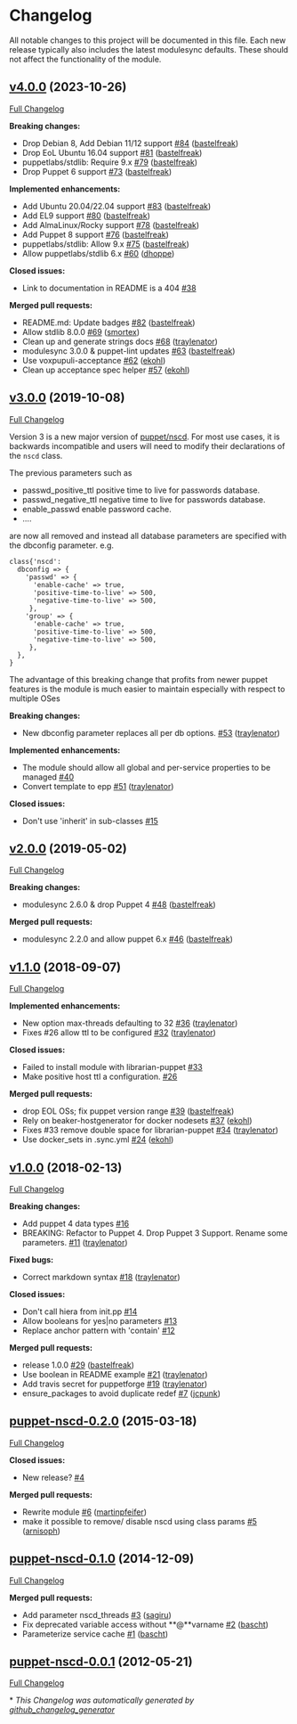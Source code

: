 # Changelog

All notable changes to this project will be documented in this file.
Each new release typically also includes the latest modulesync defaults.
These should not affect the functionality of the module.

## [v4.0.0](https://github.com/voxpupuli/puppet-nscd/tree/v4.0.0) (2023-10-26)

[Full Changelog](https://github.com/voxpupuli/puppet-nscd/compare/v3.0.0...v4.0.0)

**Breaking changes:**

- Drop Debian 8, Add Debian 11/12 support [\#84](https://github.com/voxpupuli/puppet-nscd/pull/84) ([bastelfreak](https://github.com/bastelfreak))
- Drop EoL Ubuntu 16.04 support [\#81](https://github.com/voxpupuli/puppet-nscd/pull/81) ([bastelfreak](https://github.com/bastelfreak))
- puppetlabs/stdlib: Require 9.x [\#79](https://github.com/voxpupuli/puppet-nscd/pull/79) ([bastelfreak](https://github.com/bastelfreak))
- Drop Puppet 6 support [\#73](https://github.com/voxpupuli/puppet-nscd/pull/73) ([bastelfreak](https://github.com/bastelfreak))

**Implemented enhancements:**

- Add Ubuntu 20.04/22.04 support [\#83](https://github.com/voxpupuli/puppet-nscd/pull/83) ([bastelfreak](https://github.com/bastelfreak))
- Add EL9 support [\#80](https://github.com/voxpupuli/puppet-nscd/pull/80) ([bastelfreak](https://github.com/bastelfreak))
- Add AlmaLinux/Rocky support [\#78](https://github.com/voxpupuli/puppet-nscd/pull/78) ([bastelfreak](https://github.com/bastelfreak))
- Add Puppet 8 support [\#76](https://github.com/voxpupuli/puppet-nscd/pull/76) ([bastelfreak](https://github.com/bastelfreak))
- puppetlabs/stdlib: Allow 9.x [\#75](https://github.com/voxpupuli/puppet-nscd/pull/75) ([bastelfreak](https://github.com/bastelfreak))
- Allow puppetlabs/stdlib 6.x [\#60](https://github.com/voxpupuli/puppet-nscd/pull/60) ([dhoppe](https://github.com/dhoppe))

**Closed issues:**

- Link to documentation in README is a 404 [\#38](https://github.com/voxpupuli/puppet-nscd/issues/38)

**Merged pull requests:**

- README.md: Update badges [\#82](https://github.com/voxpupuli/puppet-nscd/pull/82) ([bastelfreak](https://github.com/bastelfreak))
- Allow stdlib 8.0.0 [\#69](https://github.com/voxpupuli/puppet-nscd/pull/69) ([smortex](https://github.com/smortex))
- Clean up and generate strings docs [\#68](https://github.com/voxpupuli/puppet-nscd/pull/68) ([traylenator](https://github.com/traylenator))
- modulesync 3.0.0 & puppet-lint updates [\#63](https://github.com/voxpupuli/puppet-nscd/pull/63) ([bastelfreak](https://github.com/bastelfreak))
- Use voxpupuli-acceptance [\#62](https://github.com/voxpupuli/puppet-nscd/pull/62) ([ekohl](https://github.com/ekohl))
- Clean up acceptance spec helper [\#57](https://github.com/voxpupuli/puppet-nscd/pull/57) ([ekohl](https://github.com/ekohl))

## [v3.0.0](https://github.com/voxpupuli/puppet-nscd/tree/v3.0.0) (2019-10-08)

[Full Changelog](https://github.com/voxpupuli/puppet-nscd/compare/v2.0.0...v3.0.0)

Version 3 is a new major version of [puppet/nscd](https://forge.puppet.com/puppet/nscd).  For most use cases, it is backwards incompatible and users will need to modify their declarations of the `nscd` class.

The previous parameters such as

* passwd_positive_ttl positive time to live for passwords database.
* passwd_negative_ttl negative time to live for passwords database.
* enable_passwd enable password cache.
* ....

are now all removed and instead all database parameters are specified with the
dbconfig parameter. e.g.

```puppet
class{'nscd':
  dbconfig => {
    'passwd' => {
      'enable-cache' => true,
      'positive-time-to-live' => 500,
      'negative-time-to-live' => 500,
     },
    'group' => {
      'enable-cache' => true,
      'positive-time-to-live' => 500,
      'negative-time-to-live' => 500,
     },
  },
}
```

The advantage of this breaking change that profits from newer puppet features is the module is much easier to maintain especially with respect to multiple OSes

**Breaking changes:**

- New dbconfig parameter replaces all per db options. [\#53](https://github.com/voxpupuli/puppet-nscd/pull/53) ([traylenator](https://github.com/traylenator))

**Implemented enhancements:**

- The module should allow all global and per-service properties to be managed [\#40](https://github.com/voxpupuli/puppet-nscd/issues/40)
- Convert template to epp [\#51](https://github.com/voxpupuli/puppet-nscd/pull/51) ([traylenator](https://github.com/traylenator))

**Closed issues:**

- Don't use 'inherit' in sub-classes [\#15](https://github.com/voxpupuli/puppet-nscd/issues/15)

## [v2.0.0](https://github.com/voxpupuli/puppet-nscd/tree/v2.0.0) (2019-05-02)

[Full Changelog](https://github.com/voxpupuli/puppet-nscd/compare/v1.1.0...v2.0.0)

**Breaking changes:**

- modulesync 2.6.0 & drop Puppet 4 [\#48](https://github.com/voxpupuli/puppet-nscd/pull/48) ([bastelfreak](https://github.com/bastelfreak))

**Merged pull requests:**

- modulesync 2.2.0 and allow puppet 6.x [\#46](https://github.com/voxpupuli/puppet-nscd/pull/46) ([bastelfreak](https://github.com/bastelfreak))

## [v1.1.0](https://github.com/voxpupuli/puppet-nscd/tree/v1.1.0) (2018-09-07)

[Full Changelog](https://github.com/voxpupuli/puppet-nscd/compare/v1.0.0...v1.1.0)

**Implemented enhancements:**

- New option max-threads defaulting to 32 [\#36](https://github.com/voxpupuli/puppet-nscd/pull/36) ([traylenator](https://github.com/traylenator))
- Fixes \#26 allow ttl to be configured [\#32](https://github.com/voxpupuli/puppet-nscd/pull/32) ([traylenator](https://github.com/traylenator))

**Closed issues:**

- Failed to install module with librarian-puppet [\#33](https://github.com/voxpupuli/puppet-nscd/issues/33)
- Make positive host ttl a configuration. [\#26](https://github.com/voxpupuli/puppet-nscd/issues/26)

**Merged pull requests:**

- drop EOL OSs; fix puppet version range [\#39](https://github.com/voxpupuli/puppet-nscd/pull/39) ([bastelfreak](https://github.com/bastelfreak))
- Rely on beaker-hostgenerator for docker nodesets [\#37](https://github.com/voxpupuli/puppet-nscd/pull/37) ([ekohl](https://github.com/ekohl))
- Fixes \#33 remove double space for librarian-puppet [\#34](https://github.com/voxpupuli/puppet-nscd/pull/34) ([traylenator](https://github.com/traylenator))
- Use docker\_sets in .sync.yml [\#24](https://github.com/voxpupuli/puppet-nscd/pull/24) ([ekohl](https://github.com/ekohl))

## [v1.0.0](https://github.com/voxpupuli/puppet-nscd/tree/v1.0.0) (2018-02-13)

[Full Changelog](https://github.com/voxpupuli/puppet-nscd/compare/puppet-nscd-0.2.0...v1.0.0)

**Breaking changes:**

- Add puppet 4 data types [\#16](https://github.com/voxpupuli/puppet-nscd/issues/16)
- BREAKING: Refactor to Puppet 4.  Drop Puppet 3 Support.  Rename some parameters. [\#11](https://github.com/voxpupuli/puppet-nscd/pull/11) ([traylenator](https://github.com/traylenator))

**Fixed bugs:**

- Correct markdown syntax [\#18](https://github.com/voxpupuli/puppet-nscd/pull/18) ([traylenator](https://github.com/traylenator))

**Closed issues:**

- Don't call hiera from init.pp [\#14](https://github.com/voxpupuli/puppet-nscd/issues/14)
- Allow booleans for yes|no parameters [\#13](https://github.com/voxpupuli/puppet-nscd/issues/13)
- Replace anchor pattern with 'contain' [\#12](https://github.com/voxpupuli/puppet-nscd/issues/12)

**Merged pull requests:**

- release 1.0.0 [\#29](https://github.com/voxpupuli/puppet-nscd/pull/29) ([bastelfreak](https://github.com/bastelfreak))
- Use boolean in README example [\#21](https://github.com/voxpupuli/puppet-nscd/pull/21) ([traylenator](https://github.com/traylenator))
- Add travis secret for puppetforge [\#19](https://github.com/voxpupuli/puppet-nscd/pull/19) ([traylenator](https://github.com/traylenator))
- ensure\_packages to avoid duplicate redef [\#7](https://github.com/voxpupuli/puppet-nscd/pull/7) ([jcpunk](https://github.com/jcpunk))

## [puppet-nscd-0.2.0](https://github.com/voxpupuli/puppet-nscd/tree/puppet-nscd-0.2.0) (2015-03-18)

[Full Changelog](https://github.com/voxpupuli/puppet-nscd/compare/puppet-nscd-0.1.0...puppet-nscd-0.2.0)

**Closed issues:**

- New release? [\#4](https://github.com/voxpupuli/puppet-nscd/issues/4)

**Merged pull requests:**

- Rewrite module [\#6](https://github.com/voxpupuli/puppet-nscd/pull/6) ([martinpfeifer](https://github.com/martinpfeifer))
- make it possible to remove/ disable nscd using class params [\#5](https://github.com/voxpupuli/puppet-nscd/pull/5) ([arnisoph](https://github.com/arnisoph))

## [puppet-nscd-0.1.0](https://github.com/voxpupuli/puppet-nscd/tree/puppet-nscd-0.1.0) (2014-12-09)

[Full Changelog](https://github.com/voxpupuli/puppet-nscd/compare/puppet-nscd-0.0.1...puppet-nscd-0.1.0)

**Merged pull requests:**

- Add parameter nscd\_threads [\#3](https://github.com/voxpupuli/puppet-nscd/pull/3) ([sagiru](https://github.com/sagiru))
- Fix deprecated variable access without \*\*@\*\*varname [\#2](https://github.com/voxpupuli/puppet-nscd/pull/2) ([bascht](https://github.com/bascht))
- Parameterize service cache [\#1](https://github.com/voxpupuli/puppet-nscd/pull/1) ([bascht](https://github.com/bascht))

## [puppet-nscd-0.0.1](https://github.com/voxpupuli/puppet-nscd/tree/puppet-nscd-0.0.1) (2012-05-21)

[Full Changelog](https://github.com/voxpupuli/puppet-nscd/compare/213a0ad00c24deba7e4696f8aac0c7a3e7a9a9c3...puppet-nscd-0.0.1)



\* *This Changelog was automatically generated by [github_changelog_generator](https://github.com/github-changelog-generator/github-changelog-generator)*
